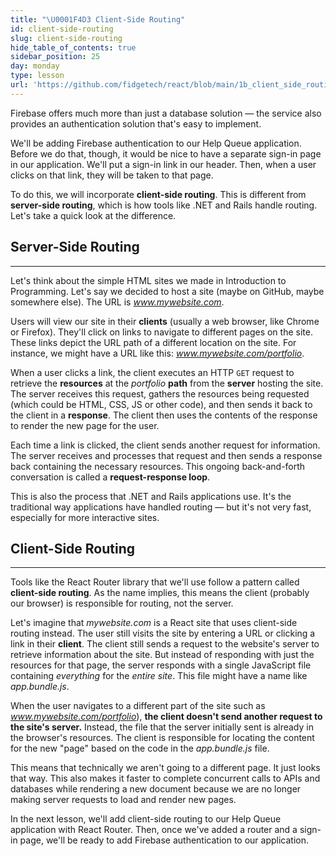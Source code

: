```yaml
---
title: "\U0001F4D3 Client-Side Routing"
id: client-side-routing
slug: client-side-routing
hide_table_of_contents: true
sidebar_position: 25
day: monday
type: lesson
url: 'https://github.com/fidgetech/react/blob/main/1b_client_side_routing.md'
---
```


Firebase offers much more than just a database solution — the service also provides an authentication solution that's easy to implement.

We'll be adding Firebase authentication to our Help Queue application. Before we do that, though, it would be nice to have a separate sign-in page in our application. We'll put a sign-in link in our header. Then, when a user clicks on that link, they will be taken to that page.

To do this, we will incorporate **client-side routing**. This is different from **server-side routing**, which is how tools like .NET and Rails handle routing. Let's take a quick look at the difference.

## Server-Side Routing
---

Let's think about the simple HTML sites we made in Introduction to Programming. Let's say we decided to host a site (maybe on GitHub, maybe somewhere else). The URL is _www.mywebsite.com_.

Users will view our site in their **clients** (usually a web browser, like Chrome or Firefox). They'll click on links to navigate to different pages on the site. These links depict the URL path of a different location on the site. For instance, we might have a URL like this: _www.mywebsite.com/portfolio_.

When a user clicks a link, the client executes an HTTP `GET` request to retrieve the **resources** at the _portfolio_ **path** from the **server** hosting the site. The server receives this request, gathers the resources being requested (which could be HTML, CSS, JS or other code), and then sends it back to the client in a **response**. The client then uses the contents of the response to render the new page for the user.

Each time a link is clicked, the client sends another request for information. The server receives and processes that request and then sends a response back containing the necessary resources. This ongoing back-and-forth conversation is called a **request-response loop**.

This is also the process that .NET and Rails applications use. It's the traditional way applications have handled routing — but it's not very fast, especially for more interactive sites.

## Client-Side Routing
---

Tools like the React Router library that we'll use follow a pattern called **client-side routing**. As the name implies, this means the client (probably our browser) is responsible for routing, not the server.

Let's imagine that _mywebsite.com_ is a React site that uses client-side routing instead. The user still visits the site by entering a URL or clicking a link in their **client**. The client still sends a request to the website's server to retrieve information about the site. But instead of responding with just the resources for that page, the server responds with a single JavaScript file containing _everything_ for the _entire site_. This file might have a name like _app.bundle.js_.

When the user navigates to a different part of the site such as _www.mywebsite.com/portfolio_), **the client doesn't send another request to the site's server.** Instead, the file that the server initially sent is already in the browser's resources. The client is responsible for locating the content for the new "page" based on the code in the _app.bundle.js_ file.

This means that technically we aren't going to a different page. It just looks that way. This also makes it faster to complete concurrent calls to APIs and databases while rendering a new document because we are no longer making server requests to load and render new pages.

In the next lesson, we'll add client-side routing to our Help Queue application with React Router. Then, once we've added a router and a sign-in page, we'll be ready to add Firebase authentication to our application.